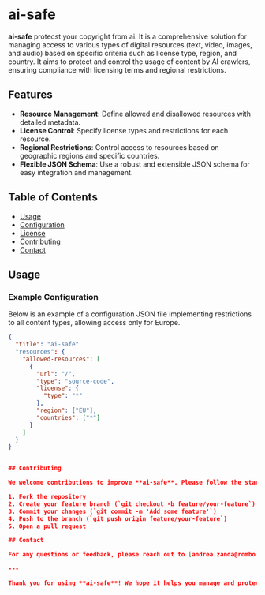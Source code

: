 # ai-safe
**ai-safe** protecst your copyright from ai. It is a comprehensive solution for managing access to various types of digital resources (text, video, images, and audio) based on specific criteria such as license type, region, and country. It aims to protect and control the usage of content by AI crawlers, ensuring compliance with licensing terms and regional restrictions.

## Features

- **Resource Management**: Define allowed and disallowed resources with detailed metadata.
- **License Control**: Specify license types and restrictions for each resource.
- **Regional Restrictions**: Control access to resources based on geographic regions and specific countries.
- **Flexible JSON Schema**: Use a robust and extensible JSON schema for easy integration and management.

## Table of Contents

- [Usage](#usage)
- [Configuration](#configuration)
- [License](#license)
- [Contributing](#contributing)
- [Contact](#contact)

## Usage

### Example Configuration

Below is an example of a configuration JSON file implementing restrictions to all content types, allowing access only for Europe.

```json
{
  "title": "ai-safe"
  "resources": {
    "allowed-resources": [
      {
        "url": "/",
        "type": "source-code",
        "license": {
          "type": "*"
        },
        "region": ["EU"],
        "countries": ["*"]
      }
    ]
  }
}


## Contributing

We welcome contributions to improve **ai-safe**. Please follow the standard GitHub workflow to submit issues and pull requests.

1. Fork the repository
2. Create your feature branch (`git checkout -b feature/your-feature`)
3. Commit your changes (`git commit -m 'Add some feature'`)
4. Push to the branch (`git push origin feature/your-feature`)
5. Open a pull request

## Contact

For any questions or feedback, please reach out to [andrea.zanda@rombo.ai].

---

Thank you for using **ai-safe**! We hope it helps you manage and protect your digital resources effectively.


